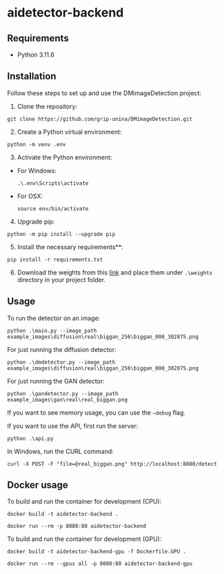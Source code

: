 # aidetector-backend

## Requirements

- Python 3.11.6

## Installation

Follow these steps to set up and use the DMimageDetection project:

1. Clone the repository:
```
git clone https://github.com/grip-unina/DMimageDetection.git
```

2. Create a Python virtual environment:
```
python -m venv .env
```

3. Activate the Python environment:
- For Windows:
  ```
  .\.env\Scripts\activate
  ```
- For OSX:
  ```
  source env/bin/activate
  ```

4. Upgrade pip:
```
python -m pip install --upgrade pip
```

5. Install the necessary requirements**:
```
pip install -r requirements.txt
```

6. Download the weights from this [link](https://www.dropbox.com/s/pkj8p3v1gmm8t4p/weights.zip?dl=0) and place them under `.\weights` directory in your project folder.

## Usage

To run the detector on an image:

`python .\main.py --image_path example_images\diffusion\real\biggan_256\biggan_000_302875.png`

For just running the diffusion detector:

`python .\dmdetector.py --image_path example_images\diffusion\real\biggan_256\biggan_000_302875.png`

For just running the GAN detector:

`python .\gandetector.py --image_path example_images\gan\real\real_biggan.png`

If you want to see memory usage, you can use the `—debug` flag.

If you want to use the API, first run the server:

`python .\api.py`

In Windows, run the CURL command:

`curl -X POST -F "file=@real_biggan.png" http://localhost:8080/detect`

## Docker usage

To build and run the container for development (CPU):

`docker build -t aidetector-backend .`

`docker run --rm -p 8080:80 aidetector-backend`

To build and run the container for development (GPU):

`docker build -t aidetector-backend-gpu -f Dockerfile.GPU .`

`docker run --rm --gpus all -p 8080:80 aidetector-backend-gpu`

